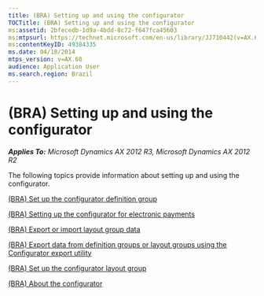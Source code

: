 ```yaml
---
title: (BRA) Setting up and using the configurator
TOCTitle: (BRA) Setting up and using the configurator
ms:assetid: 2bfecedb-1d9a-4bdd-8c72-f647fca45603
ms:mtpsurl: https://technet.microsoft.com/en-us/library/JJ710442(v=AX.60)
ms:contentKeyID: 49384335
ms.date: 04/18/2014
mtps_version: v=AX.60
audience: Application User
ms.search.region: Brazil
---
```


# (BRA) Setting up and using the configurator 


_**Applies To:** Microsoft Dynamics AX 2012 R3, Microsoft Dynamics AX 2012 R2_

The following topics provide information about setting up and using the configurator.

[(BRA) Set up the configurator definition group](bra-set-up-the-configurator-definition-group.md)

[(BRA) Setting up the configurator for electronic payments](bra-setting-up-the-configurator-for-electronic-payments.md)

[(BRA) Export or import layout group data](bra-export-or-import-layout-group-data.md)

[(BRA) Export data from definition groups or layout groups using the Configurator export utility](bra-export-data-from-definition-groups-or-layout-groups-using-the-configurator-export-utility.md)

[(BRA) Set up the configurator layout group](bra-set-up-the-configurator-layout-group.md)

[(BRA) About the configurator](bra-about-the-configurator.md)

  



